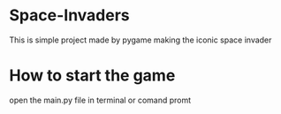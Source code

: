 # Space-Invaders
This is simple project made by pygame making the iconic space invader

# How to start the game
open the main.py file in terminal or comand promt

